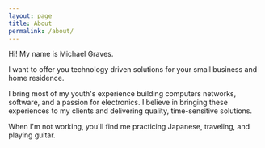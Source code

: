 ```yaml
---
layout: page
title: About
permalink: /about/
---
```


Hi! My name is Michael Graves.

I want to offer you technology driven solutions for your small business and home residence.

I bring most of my youth's experience building computers networks, software, and a passion for electronics. I believe
in bringing these experiences to my clients and delivering quality, time-sensitive solutions.

When I'm not working, you'll find me practicing Japanese, traveling, and playing guitar.